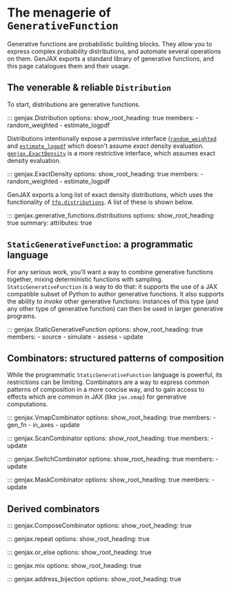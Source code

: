 # The menagerie of `GenerativeFunction`
Generative functions are probabilistic building blocks. They allow you to express complex probability distributions, and automate several operations on them. GenJAX exports a standard library of generative functions, and this page catalogues them and their usage.
## The venerable & reliable `Distribution`

To start, distributions are generative functions.

::: genjax.Distribution
    options:
        show_root_heading: true
        members:
          - random_weighted
          - estimate_logpdf

Distributions intentionally expose a permissive interface ([`random_weighted`](generative_functions.md#genjax.Distribution.random_weighted) and [`estimate_logpdf`](generative_functions.md#genjax.Distribution.estimate_logpdf) which doesn't assume _exact_ density evaluation. [`genjax.ExactDensity`](generative_functions.md#genjax.ExactDensity) is a more restrictive interface, which assumes exact density evaluation.

::: genjax.ExactDensity
    options:
        show_root_heading: true
        members:
          - random_weighted
          - estimate_logpdf

GenJAX exports a long list of exact density distributions, which uses the functionality of [`tfp.distributions`](https://www.tensorflow.org/probability/api_docs/python/tfp/distributions). A list of these is shown below.

::: genjax.generative_functions.distributions
    options:
        show_root_heading: true
        summary:
          attributes: true

## `StaticGenerativeFunction`: a programmatic language

For any serious work, you'll want a way to combine generative functions together, mixing deterministic functions with sampling. `StaticGenerativeFunction` is a way to do that: it supports the use of a JAX compatible subset of Python to author generative functions. It also supports the ability _to invoke_ other generative functions: instances of this type (and any other type of generative function) can then be used in larger generative programs.

::: genjax.StaticGenerativeFunction
    options:
        show_root_heading: true
        members:
        - source
        - simulate
        - assess
        - update

## Combinators: structured patterns of composition

While the programmatic `StaticGenerativeFunction` language is powerful, its restrictions can be limiting. Combinators are a way to express common patterns of composition in a more concise way, and to gain access to effects which are common in JAX (like `jax.vmap`) for generative computations.

::: genjax.VmapCombinator
    options:
        show_root_heading: true
        members:
        - gen_fn
        - in_axes
        - update

::: genjax.ScanCombinator
    options:
        show_root_heading: true
        members:
        - update

::: genjax.SwitchCombinator
    options:
        show_root_heading: true
        members:
        - update

::: genjax.MaskCombinator
    options:
        show_root_heading: true
        members:
        - update

## Derived combinators


::: genjax.ComposeCombinator
    options:
        show_root_heading: true

::: genjax.repeat
    options:
        show_root_heading: true

::: genjax.or_else
    options:
        show_root_heading: true

::: genjax.mix
    options:
        show_root_heading: true

::: genjax.address_bijection
    options:
        show_root_heading: true
